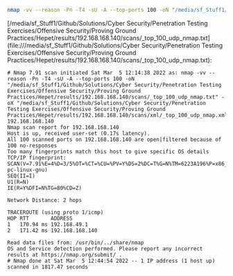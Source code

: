 ```bash
nmap -vv --reason -Pn -T4 -sU -A --top-ports 100 -oN "/media/sf_Stuff1/Github/Solutions/Cyber Security/Penetration Testing Exercises/Offensive Security/Proving Ground Practices/Hepet/results/192.168.168.140/scans/_top_100_udp_nmap.txt" -oX "/media/sf_Stuff1/Github/Solutions/Cyber Security/Penetration Testing Exercises/Offensive Security/Proving Ground Practices/Hepet/results/192.168.168.140/scans/xml/_top_100_udp_nmap.xml" 192.168.168.140
```

[/media/sf_Stuff1/Github/Solutions/Cyber Security/Penetration Testing Exercises/Offensive Security/Proving Ground Practices/Hepet/results/192.168.168.140/scans/_top_100_udp_nmap.txt](file:///media/sf_Stuff1/Github/Solutions/Cyber Security/Penetration Testing Exercises/Offensive Security/Proving Ground Practices/Hepet/results/192.168.168.140/scans/_top_100_udp_nmap.txt):

```
# Nmap 7.91 scan initiated Sat Mar  5 12:14:38 2022 as: nmap -vv --reason -Pn -T4 -sU -A --top-ports 100 -oN "/media/sf_Stuff1/Github/Solutions/Cyber Security/Penetration Testing Exercises/Offensive Security/Proving Ground Practices/Hepet/results/192.168.168.140/scans/_top_100_udp_nmap.txt" -oX "/media/sf_Stuff1/Github/Solutions/Cyber Security/Penetration Testing Exercises/Offensive Security/Proving Ground Practices/Hepet/results/192.168.168.140/scans/xml/_top_100_udp_nmap.xml" 192.168.168.140
Nmap scan report for 192.168.168.140
Host is up, received user-set (0.17s latency).
All 100 scanned ports on 192.168.168.140 are open|filtered because of 100 no-responses
Too many fingerprints match this host to give specific OS details
TCP/IP fingerprint:
SCAN(V=7.91%E=4%D=3/5%OT=%CT=%CU=%PV=Y%DS=2%DC=T%G=N%TM=6223A196%P=x86_64-pc-linux-gnu)
SEQ(II=I)
U1(R=N)
IE(R=Y%DFI=N%TG=80%CD=Z)

Network Distance: 2 hops

TRACEROUTE (using proto 1/icmp)
HOP RTT       ADDRESS
1   170.94 ms 192.168.49.1
2   171.42 ms 192.168.168.140

Read data files from: /usr/bin/../share/nmap
OS and Service detection performed. Please report any incorrect results at https://nmap.org/submit/ .
# Nmap done at Sat Mar  5 12:44:54 2022 -- 1 IP address (1 host up) scanned in 1817.47 seconds

```
